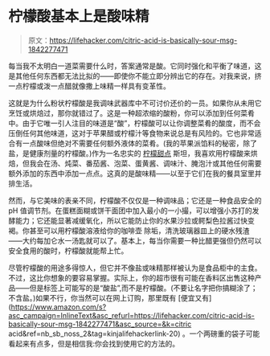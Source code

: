 # 柠檬酸基本上是酸味精

> 原文：<https://lifehacker.com/citric-acid-is-basically-sour-msg-1842277471>

每当我不太明白一道菜需要什么时，答案通常是酸。它同时强化和平衡了味道，这是其他任何东西都无法比拟的——即使你不能立即分辨出它的存在。对我来说，挤一点柠檬或泼一点醋就像撒上味精一样具有变革性。



这就是为什么粉状柠檬酸是我调味武器库中不可讨价还价的一员。如果你从未用它烹饪或烘焙过，那你就错过了。这是一种超浓缩的酸粉，你可以添加到任何菜肴中。由于它唯一引人注目的味道是“酸”，柠檬酸可以让你调整菜肴的酸度，而不会压倒任何其他味道，这对于苹果醋或柠檬汁等食物来说总是有风险的。它也非常适合有一点酸味但绝对不需要任何额外液体的菜肴。(我的苹果派馅料的秘密，除了盐，是健康剂量的柠檬酸。)作为一名忠实的 [柠檬甜点](https://lifehacker.com/how-to-maximize-the-flavor-of-lemon-desserts-1833236129) 斯坦，我喜欢用柠檬酸来烘焙，但我会在汤、炖菜、番茄酱、泡菜、蛋黄酱、调味汁、腌泡汁或其他任何需要额外添加的东西中添加一点点。这真的是酸味精——以至于它们在我的餐具室里并排生活。

然而，与它美味的表亲不同，柠檬酸不仅仅是一种调味品；它还是一种食品安全的 pH 值调节剂。在蛋糕面糊或饼干面团中加入最小的一小撮，可以增强小苏打的发酵能力；它还能显著减缓氧化，所以它能防止你的水果沙拉或鳄梨色拉酱过快变褐。你甚至可以用柠檬酸溶液给你的咖啡壶 除垢，清洗玻璃器皿上的硬水残渣——大约每加仑水一汤匙就可以了。基本上，每当你需要一种比醋更强但仍然可以安全食用的酸时，柠檬酸就能帮上忙。

尽管柠檬酸的用途多得惊人，但它并不像盐或味精那样被认为是食品柜中的主食。不过，这比你想象的要容易掌握。实际上，你的超市很有可能在香料区出售这种产品——但是标签上可能写的是“酸盐”,而不是柠檬酸。(不要让名字把你搞糊涂了；不含盐。)如果不行，你当然可以在网上订购，那里既有 [便宜又有](https://www.amazon.com/s?asc_campaign=InlineText&asc_refurl=https://lifehacker.com/citric-acid-is-basically-sour-msg-1842277471&asc_source=&k=citric acid&ref=nb_sb_noss_2&tag=kinjalifehackerlink-20) 。一个两磅重的袋子可能看起来有点多，但是相信我:你会找到使用它的方法的。